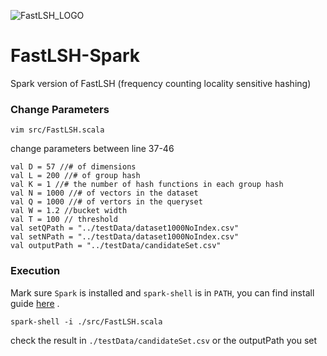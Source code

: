 ![FastLSH_LOGO](https://cloud.githubusercontent.com/assets/11495951/24863723/9f84929a-1e34-11e7-8689-d2151bc1aadd.png)
# FastLSH-Spark
Spark version of FastLSH (frequency counting locality sensitive hashing)

### Change Parameters

    vim src/FastLSH.scala

change parameters between line 37-46

    val D = 57 //# of dimensions
    val L = 200 //# of group hash
    val K = 1 //# the number of hash functions in each group hash
    val N = 1000 //# of vectors in the dataset
    val Q = 1000 //# of vertors in the queryset
    val W = 1.2 //bucket width
    val T = 100 // threshold
    val setQPath = "../testData/dataset1000NoIndex.csv"
    val setNPath = "../testData/dataset1000NoIndex.csv"
    val outputPath = "../testData/candidateSet.csv"

### Execution 
Mark sure `Spark` is installed and `spark-shell` is in `PATH`, you can find install guide [here](http://spark.apache.org/downloads.html) .

`spark-shell -i ./src/FastLSH.scala`

check the result in `./testData/candidateSet.csv` or the outputPath you set




